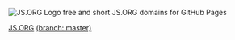 ![JS.ORG Logo](http://logo.js.org/png/github_header.png)
free and short JS.ORG domains for GitHub Pages

[JS.ORG](http://dns.js.org) [(branch: master)](https://github.com/js-org/dns/tree/master)
